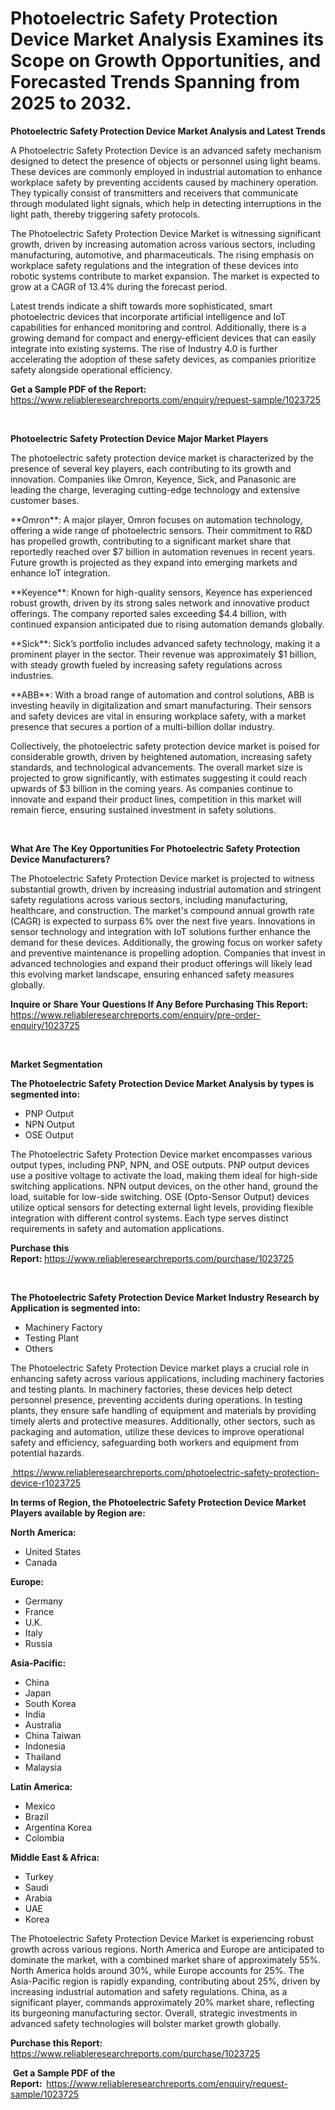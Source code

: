 <p><h1>Photoelectric Safety Protection Device Market Analysis Examines its Scope on Growth Opportunities, and Forecasted Trends Spanning from 2025 to 2032.</h1></p><p><strong>Photoelectric Safety Protection Device Market Analysis and Latest Trends</strong></p>
<p><p>A Photoelectric Safety Protection Device is an advanced safety mechanism designed to detect the presence of objects or personnel using light beams. These devices are commonly employed in industrial automation to enhance workplace safety by preventing accidents caused by machinery operation. They typically consist of transmitters and receivers that communicate through modulated light signals, which help in detecting interruptions in the light path, thereby triggering safety protocols.</p><p>The Photoelectric Safety Protection Device Market is witnessing significant growth, driven by increasing automation across various sectors, including manufacturing, automotive, and pharmaceuticals. The rising emphasis on workplace safety regulations and the integration of these devices into robotic systems contribute to market expansion. The market is expected to grow at a CAGR of 13.4% during the forecast period. </p><p>Latest trends indicate a shift towards more sophisticated, smart photoelectric devices that incorporate artificial intelligence and IoT capabilities for enhanced monitoring and control. Additionally, there is a growing demand for compact and energy-efficient devices that can easily integrate into existing systems. The rise of Industry 4.0 is further accelerating the adoption of these safety devices, as companies prioritize safety alongside operational efficiency.</p></p>
<p><strong>Get a Sample PDF of the Report:&nbsp;</strong> <a href="https://www.reliableresearchreports.com/enquiry/request-sample/1023725?utm_campaign=3454&utm_medium=2&utm_source=Github&utm_content=ia&utm_term=18042025&utm_id=photoelectric-safety-protection-device">https://www.reliableresearchreports.com/enquiry/request-sample/1023725</a></p>
<p>&nbsp;</p>
<p><strong>Photoelectric Safety Protection Device Major Market Players</strong></p>
<p><p>The photoelectric safety protection device market is characterized by the presence of several key players, each contributing to its growth and innovation. Companies like Omron, Keyence, Sick, and Panasonic are leading the charge, leveraging cutting-edge technology and extensive customer bases.</p><p>**Omron**: A major player, Omron focuses on automation technology, offering a wide range of photoelectric sensors. Their commitment to R&D has propelled growth, contributing to a significant market share that reportedly reached over $7 billion in automation revenues in recent years. Future growth is projected as they expand into emerging markets and enhance IoT integration.</p><p>**Keyence**: Known for high-quality sensors, Keyence has experienced robust growth, driven by its strong sales network and innovative product offerings. The company reported sales exceeding $4.4 billion, with continued expansion anticipated due to rising automation demands globally.</p><p>**Sick**: Sick’s portfolio includes advanced safety technology, making it a prominent player in the sector. Their revenue was approximately $1 billion, with steady growth fueled by increasing safety regulations across industries.</p><p>**ABB**: With a broad range of automation and control solutions, ABB is investing heavily in digitalization and smart manufacturing. Their sensors and safety devices are vital in ensuring workplace safety, with a market presence that secures a portion of a multi-billion dollar industry.</p><p>Collectively, the photoelectric safety protection device market is poised for considerable growth, driven by heightened automation, increasing safety standards, and technological advancements. The overall market size is projected to grow significantly, with estimates suggesting it could reach upwards of $3 billion in the coming years. As companies continue to innovate and expand their product lines, competition in this market will remain fierce, ensuring sustained investment in safety solutions.</p></p>
<p>&nbsp;</p>
<p><strong>What Are The Key Opportunities For Photoelectric Safety Protection Device Manufacturers?</strong></p>
<p><p>The Photoelectric Safety Protection Device market is projected to witness substantial growth, driven by increasing industrial automation and stringent safety regulations across various sectors, including manufacturing, healthcare, and construction. The market's compound annual growth rate (CAGR) is expected to surpass 6% over the next five years. Innovations in sensor technology and integration with IoT solutions further enhance the demand for these devices. Additionally, the growing focus on worker safety and preventive maintenance is propelling adoption. Companies that invest in advanced technologies and expand their product offerings will likely lead this evolving market landscape, ensuring enhanced safety measures globally.</p></p>
<p><strong>Inquire or Share Your Questions If Any Before Purchasing This Report:</strong> <a href="https://www.reliableresearchreports.com/enquiry/pre-order-enquiry/1023725?utm_campaign=3454&utm_medium=2&utm_source=Github&utm_content=ia&utm_term=18042025&utm_id=photoelectric-safety-protection-device">https://www.reliableresearchreports.com/enquiry/pre-order-enquiry/1023725</a></p>
<p>&nbsp;</p>
<p><strong>Market Segmentation</strong></p>
<p><strong>The Photoelectric Safety Protection Device Market Analysis by types is segmented into:</strong></p>
<p><ul><li>PNP Output</li><li>NPN Output</li><li>OSE Output</li></ul></p>
<p><p>The Photoelectric Safety Protection Device market encompasses various output types, including PNP, NPN, and OSE outputs. PNP output devices use a positive voltage to activate the load, making them ideal for high-side switching applications. NPN output devices, on the other hand, ground the load, suitable for low-side switching. OSE (Opto-Sensor Output) devices utilize optical sensors for detecting external light levels, providing flexible integration with different control systems. Each type serves distinct requirements in safety and automation applications.</p></p>
<p><strong>Purchase this Report:&nbsp;</strong><a href="https://www.reliableresearchreports.com/purchase/1023725?utm_campaign=3454&utm_medium=2&utm_source=Github&utm_content=ia&utm_term=18042025&utm_id=photoelectric-safety-protection-device">https://www.reliableresearchreports.com/purchase/1023725</a></p>
<p>&nbsp;</p>
<p><strong>The Photoelectric Safety Protection Device Market Industry Research by Application is segmented into:</strong></p>
<p><ul><li>Machinery Factory</li><li>Testing Plant</li><li>Others</li></ul></p>
<p><p>The Photoelectric Safety Protection Device market plays a crucial role in enhancing safety across various applications, including machinery factories and testing plants. In machinery factories, these devices help detect personnel presence, preventing accidents during operations. In testing plants, they ensure safe handling of equipment and materials by providing timely alerts and protective measures. Additionally, other sectors, such as packaging and automation, utilize these devices to improve operational safety and efficiency, safeguarding both workers and equipment from potential hazards.</p></p>
<p><a href="https://www.reliableresearchreports.com/photoelectric-safety-protection-device-r1023725?utm_campaign=3454&utm_medium=2&utm_source=Github&utm_content=ia&utm_term=18042025&utm_id=photoelectric-safety-protection-device">&nbsp;https://www.reliableresearchreports.com/photoelectric-safety-protection-device-r1023725</a></p>
<p><strong>In terms of Region, the Photoelectric Safety Protection Device Market Players available by Region are:</strong></p>
<p>
    <p> <strong> North America: </strong>
        <ul>
            <li>United States</li>
            <li>Canada</li>
        </ul>
        </p> 
    <p> <strong> Europe: </strong>
        <ul>
            <li>Germany</li>
            <li>France</li>
            <li>U.K.</li>
            <li>Italy</li>
            <li>Russia</li>
        </ul>
        </p> 
    <p> <strong> Asia-Pacific: </strong>
        <ul>
            <li>China</li>
            <li>Japan</li>
            <li>South Korea</li>
            <li>India</li>
            <li>Australia</li>
            <li>China Taiwan</li>
            <li>Indonesia</li>
            <li>Thailand</li>
            <li>Malaysia</li>
        </ul>
        </p> 
    <p> <strong> Latin America: </strong>
        <ul>
            <li>Mexico</li>
            <li>Brazil</li>
            <li>Argentina Korea</li>
            <li>Colombia</li>
        </ul>
        </p> 
    <p> <strong> Middle East & Africa: </strong>
        <ul>
            <li>Turkey</li>
            <li>Saudi</li>
            <li>Arabia</li>
            <li>UAE</li>
            <li>Korea</li>
        </ul>
    </p>
    </p>
<p><p>The Photoelectric Safety Protection Device Market is experiencing robust growth across various regions. North America and Europe are anticipated to dominate the market, with a combined market share of approximately 55%. North America holds around 30%, while Europe accounts for 25%. The Asia-Pacific region is rapidly expanding, contributing about 25%, driven by increasing industrial automation and safety regulations. China, as a significant player, commands approximately 20% market share, reflecting its burgeoning manufacturing sector. Overall, strategic investments in advanced safety technologies will bolster market growth globally.</p></p>
<p><strong>Purchase this Report: </strong><a href="https://www.reliableresearchreports.com/purchase/1023725?utm_campaign=3454&utm_medium=2&utm_source=Github&utm_content=ia&utm_term=18042025&utm_id=photoelectric-safety-protection-device">https://www.reliableresearchreports.com/purchase/1023725</a></p>
<p>&nbsp;<strong>Get a Sample PDF of the Report:&nbsp;&nbsp;</strong><a href="https://www.reliableresearchreports.com/enquiry/request-sample/1023725?utm_campaign=3454&utm_medium=2&utm_source=Github&utm_content=ia&utm_term=18042025&utm_id=photoelectric-safety-protection-device">https://www.reliableresearchreports.com/enquiry/request-sample/1023725</a></p>
<p><strong></strong></p>
<p><p></p><p></p><p></p></p>